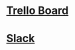 # [Trello Board](https://trello.com/b/QOjo3VHX/csc301)

# [Slack](https://csc301talk.slack.com/messages)